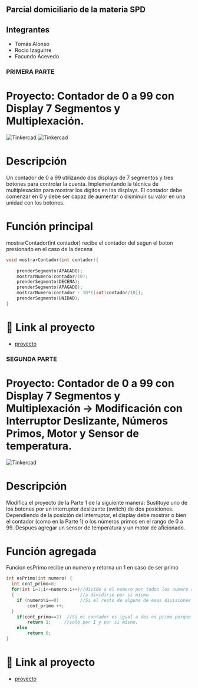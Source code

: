## Parcial domiciliario de la materia SPD

## Integrantes 
- Tomás Alonso
- Rocio Izaguirre
- Facundo Acevedo

### PRIMERA PARTE
# Proyecto: Contador de 0 a 99 con Display 7 Segmentos y Multiplexación.
![Tinkercad]()
![Tinkercad](https://github.com/TomiAlo/parcial_domicialiario_spd/blob/main/Parcial%20domilicario%20SPD/primera%20parte/img/arduino.png)


# Descripción
Un contador de 0 a 99 utilizando dos displays de 7 segmentos y tres botones para
controlar la cuenta. Implementando la técnica de multiplexación para mostrar los dígitos
en los displays. El contador debe comenzar en 0 y debe ser capaz de aumentar o disminuir
su valor en una unidad con los botones.

# Función principal

mostrarContador(int contador) recibe el contador del segun el boton presionado en el caso de la decena 

~~~ C (lenguaje en el que esta escrito)
void mostrarContador(int contador){
	
  	prenderSegmento(APAGADO);
  	mostrarNumero(contador/10);
    prenderSegmento(DECENA);
    prenderSegmento(APAGADO);
    mostrarNumero(contador - 10*((int)contador/10));
  	prenderSegmento(UNIDAD);
}
~~~

# :robot: Link al proyecto
- [proyecto](https://www.tinkercad.com/things/7bqVfm3cuZj-tomas-alonso-parcial-domiciliario-primera-parte/editel?sharecode=RHi6H5vBMP38nDHCA2IBRw17-K7im3VYH2voxiM1qeE)




### SEGUNDA PARTE
# Proyecto: Contador de 0 a 99 con Display 7 Segmentos y Multiplexación -> Modificación con Interruptor Deslizante, Números Primos, Motor y Sensor de temperatura.
![Tinkercad](https://github.com/TomiAlo/parcial_domicialiario_spd/blob/main/Parcial%20domilicario%20SPD/segunda%20parte/img/arduino.png)


# Descripción

Modifica el proyecto de la Parte 1 de la siguiente manera:
Sustituye uno de los botones por un interruptor deslizante (switch) de dos posiciones.
Dependiendo de la posición del interruptor, el display debe mostrar o bien el contador (como
en la Parte 1) o los números primos en el rango de 0 a 99.
Despues agregar un sensor de temperatura y un motor de aficionado.


# Función agregada

Funcion esPrimo recibe un numero y retorna un 1 en caso de ser primo 


~~~ C (lenguaje en el que esta escrito)
int esPrimo(int numero) {
  int cont_primo=0;
  for(int i=1;i<=numero;i++)//divide a el numero por todos los numero anteriores a si mismo hasta llegar
  {                         //a dividirse por si mismo 
  	if (numero%i==0)        //Si el resto de alguna de esas divisiones es 0 lo sumo a mi contador
    	cont_primo ++;
  }
  	if(cont_primo==2)  //Si mi contador es igual a dos es primo porque los numeros primos son divisibles
    	return 1;     //solo por 1 y por si mismo.
    else
 		return 0;
}
~~~

# :robot: Link al proyecto
- [proyecto](https://www.tinkercad.com/things/kuIwrJLp3Ca-copy-of-tomas-alonso-parcial-domiciliario-primera-parte/editel?sharecode=ewSI4DiXY7VyP3ky_9xckHDwe7PtIVlhlXu0descZQc)


